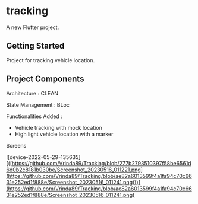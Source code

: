 # tracking

A new Flutter project.

## Getting Started

Project for tracking vehicle location.

## Project Components

 Architecture  : CLEAN
 
 State Management : BLoc
 
 Functionalities Added :
 
   - Vehicle tracking with mock location 
   - High light vehicle location with a marker 
 
 

Screens

![device-2022-05-29-135635][([https://github.com/Vrinda89/Tracking/blob/277b2793510397f58be6561d6d0b2c8181b030be/Screenshot_20230516_011221.png](https://github.com/Vrinda89/Tracking/blob/ae82a6013599f4a1fa94c70c6631e252ed1f888e/Screenshot_20230516_011241.png)))](https://github.com/Vrinda89/Tracking/blob/ae82a6013599f4a1fa94c70c6631e252ed1f888e/Screenshot_20230516_011241.png)



